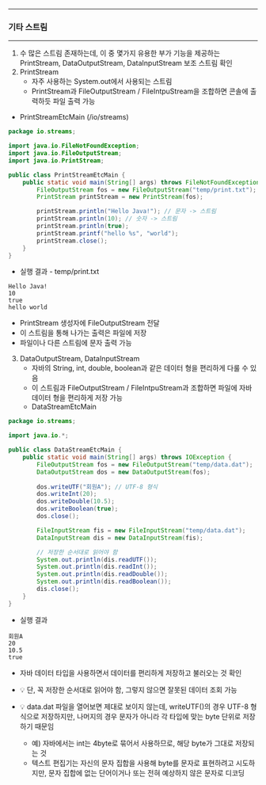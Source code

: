 -----
### 기타 스트림
-----
1. 수 많은 스트림 존재하는데, 이 중 몇가지 유용한 부가 기능을 제공하는 PrintStream, DataOutputStream, DataInputStream 보조 스트림 확인
2. PrintStream
   - 자주 사용하는 System.out에서 사용되는 스트림
   - PrintStream과 FileOutputStream / FileIntpuStream을 조합하면 콘솔에 출력하듯 파일 출력 가능

  - PrintStreamEtcMain (/io/streams)
```java
package io.streams;

import java.io.FileNotFoundException;
import java.io.FileOutputStream;
import java.io.PrintStream;

public class PrintStreamEtcMain {
    public static void main(String[] args) throws FileNotFoundException {
        FileOutputStream fos = new FileOutputStream("temp/print.txt");
        PrintStream printStream = new PrintStream(fos);

        printStream.println("Hello Java!"); // 문자 -> 스트림
        printStream.println(10); // 숫자 -> 스트림
        printStream.println(true);
        printStream.printf("hello %s", "world");
        printStream.close();
    }
}
```

  - 실행 결과 - temp/print.txt
```
Hello Java!
10
true
hello world
```

  - PrintStream 생성자에 FileOutputStream 전달
  - 이 스트림을 통해 나가는 출력은 파일에 저장
  - 파일이나 다른 스트림에 문자 출력 가능

3. DataOutputStream, DataInputStream
   - 자바의 String, int, double, boolean과 같은 데이터 형을 편리하게 다룰 수 있음
   - 이 스트림과 FileOutputStream / FileIntpuStream과 조합하면 파일에 자바 데이터 형을 편리하게 저장 가능
   - DataStreamEtcMain
```java
package io.streams;

import java.io.*;

public class DataStreamEtcMain {
    public static void main(String[] args) throws IOException {
        FileOutputStream fos = new FileOutputStream("temp/data.dat");
        DataOutputStream dos = new DataOutputStream(fos);
        
        dos.writeUTF("회원A"); // UTF-8 형식
        dos.writeInt(20);
        dos.writeDouble(10.5);
        dos.writeBoolean(true);
        dos.close();

        FileInputStream fis = new FileInputStream("temp/data.dat");
        DataInputStream dis = new DataInputStream(fis);

        // 저장한 순서대로 읽어야 함
        System.out.println(dis.readUTF());
        System.out.println(dis.readInt());
        System.out.println(dis.readDouble());
        System.out.println(dis.readBoolean());
        dis.close();
    }
}
```
   - 실행 결과
```
회원A
20
10.5
true
```
   - 자바 데이터 타입을 사용하면서 데이터를 편리하게 저장하고 불러오는 것 확인
   - 💡 단, 꼭 저장한 순서대로 읽어야 함, 그렇지 않으면 잘못된 데이터 조회 가능

   - 💡 data.dat 파일을 열어보면 제대로 보이지 않는데, writeUTF()의 경우 UTF-8 형식으로 저장하지만, 나머지의 경우 문자가 아니라 각 타입에 맞는 byte 단위로 저장하기 때문임
     + 예) 자바에서는 int는 4byte로 묶어서 사용하므로, 해당 byte가 그대로 저장되는 것
     + 텍스트 편집기는 자신의 문자 집합을 사용해 byte를 문자로 표현하려고 시도하지만, 문자 집합에 없는 단어이거나 또는 전혀 예상하지 않은 문자로 디코딩
     
